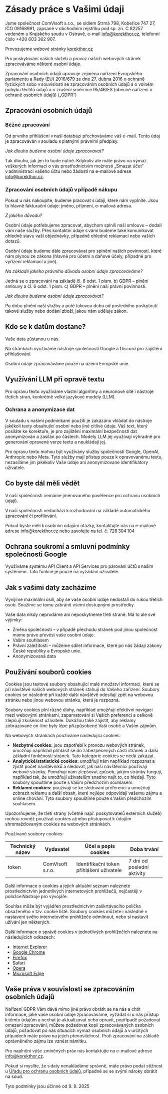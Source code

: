 # Zásady práce s Vašimi údaji

Jsme společnost ComVisoft s.r.o., se sídlem Strmá 798, Kobeřice 747 27, IČO 09168991, zapsané v obchodním rejstříku pod sp. zn. C 82257 vedeném u Krajského soudu v Ostravě, e-mail info@korekthor.cz, telefonní číslo +420 603 362 907.

Provozujeme webové stránky [korekthor.cz](https://www.korekthor.cz/)

Pro poskytování našich služeb a provoz našich webových stránek zpracováváme některé osobní údaje.

Zpracování osobních údajů upravuje zejména nařízení Evropského parlamentu a Rady (EU) 2016/679 ze dne 27. dubna 2016 o ochraně fyzických sobo v souvislosti se zpracováním osobních údajů a o volném pohybu těchto údajů a o zrušení směrnice 95/46/ES (obecné nařízení o ochraně osobních údajů) („GDPR“)

## Zpracování osobních údajů

### Běžné zpracování

Od prvního přihlášení v naší databázi přechováváme váš e-mail. Tento údaj je zpracováván v souladu s platnými právními předpisy.

_Jak dlouho budeme osobní údaje zpracovávat?_

Tak dlouho, jak jen to bude nutné. Kdykoliv ale máte právo na výmaz veškerých informací o vás prostřednictvím možnosti „Smazat účet“ v administraci vašeho účtu nebo žádostí na e-mailové adrese info@korekthor.cz.

### Zpracování osobních údajů v případě nákupu

Pokud u nás nakoupíte, budeme pracovat s údaji, které nám vyplníte. Jsou to hlavně fakturační údaje: jméno, příjmení, e-mailová adresa.

_Z jakého důvodu?_

Osobní údaje potřebujeme zpracovat, abychom splnili naši smlouvu – dodali vám naše služby. Přes kontaktní údaje s vámi budeme také komunikovat ohledně stavu vaší objednávky, případně ohledně reklamací nebo vašich dotazů.

Osobní údaje budeme dále zpracovávat pro splnění našich povinností, které nám plynou ze zákona (hlavně pro účetní a daňové účely, případně pro vyřízení reklamací a jiné).

_Na základě jakého právního důvodu osobní údaje zpracováváme?_

Jedná se o zpracování na základě čl. 6 odst. 1 písm. b) GDPR – plnění smlouvy a čl. 6 odst. 1 písm. c) GDPR – plnění naší právní povinnosti.

_Jak dlouho budeme osobní údaje zpracovávat?_

Po dobu plnění naší služby a poté takovou dobu od posledního poskytnutí takové služby nebo dodání zboží, jakou nám uděluje zákon.

## Kdo se k datům dostane?

Vaše data zůstanou u nás.

Na stránkách využíváme nástroje společností Google a Discord pro zajištění přihlašování.

Osobní údaje zpracováváme pouze na území Evropské unie.

## Využívání LLM při opravě textu
Pro opravu textu využíváme vlastní algoritmy a neuronové sítě i nástroje třetích stran, konkrétně velké jazykové modely (LLM).

### Ochrana a anonymizace dat
V souladu s našimi podmínkami použití je zakázáno vkládat do nástroje jakékoli texty obsahující osobní nebo jiné citlivé údaje. Váš text, který posíláte ke korektuře, je pro zajištění maximální bezpečnosti dat anonymizován a zasílán po částech. Modely LLM jej využívají výhradně pro generování opravené verze textu a neukládají jej.

Pro opravu textu mohou být využívány služby společností Google, OpenAI, Anthropic nebo Meta. Tyto služby mají přístup pouze k opravovanému textu, nezasíláme jim jakékoliv Vaše údaje ani anonymizované identifikátory uživatele.

## Co byste dál měli vědět

V naší společnosti nemáme jmenovaného pověřence pro ochranu osobních údajů.

V naší společnosti nedochází k rozhodování na základě automatického zpracování či profilování.

Pokud byste měli k osobním údajům otázky, kontaktujte nás na e-mailové adrese info@korekthor.cz nebo zavolejte na tel. č. 728 304 104

## Ochrana soukromí a smluvní podmínky společnosti Google

Využíváme systému API Client a API Services pro párování účtů s naším systémem. Tato funkce je pouze na vyžádání uživatele.

## Jak s vašimi daty zacházíme

Vyvíjíme maximální úsilí, aby se vaše osobní údaje nedostali do rukou třetích osob. Snažíme se tomu zabránit všemi dostupnými prostředky.

Vaše data nikdy neprodáme ani neposkytneme třetí straně. Má to ale své výjimky:

- Změna společnosti – v případě přechodu stránek pod jinou společnost máme právo převést vaše osobní údaje.
- Vaším souhlasem
- Právní záležitosti – můžeme sdílet informace, které po nás žádají zákony České republiky a Evropské unie.
- Anonymizovaná data

## Používání souborů cookies

Cookies jsou textové soubory obsahující malé množství informací, které se při návštěvě našich webových stránek stahují do Vašeho zařízení. Soubory cookies se následně při každé další návštěvě odesílají zpět na webovou stránku nebo jinou webovou stránku, která je rozpozná.

Soubory cookies plní různé úlohy, například umožňují efektivní navigaci mezi webovými stránkami, zapamatování si Vašich preferencí a celkově zlepšují zkušenost uživatele. Dokážou také zajistit, aby reklamy zobrazované on-line byly lépe přizpůsobené Vaší osobě a Vaším zájmům.

Na webových stránkách používáme následující cookies:

- **Nezbytné cookies:** jsou zapotřebí k provozu webových stránek, umožňují například přihlásit se do zabezpečených částí stránek a další základní funkčnosti stránek. Tato kategorie cookies se nedá zakázat.
- **Analytické/statistické cookies:** umožňují nám například rozpoznat a zjistit počet návštěvníků a sledovat, jak naši návštěvníci používají webové stránky. Pomáhají nám zlepšovat způsob, jakým stránky fungují, například tak, že umožňují uživatelům snadno najít to, co hledají. Tyto soubory spouštíme pouze s Vaším předchozím souhlasem.
- **Reklamní cookies:** používají se ke sledování preferencí a umožňují zobrazit reklamu a další obsah, které nejlépe odpovídají vašemu zájmu a online chování. Tyto soubory spouštíme pouze s Vaším předchozím souhlasem.

Upozorňujeme, že třetí strany (včetně např. poskytovatelů externích služeb) mohou rovněž používat cookies a/nebo přistupovat k údajům shromažďovaným cookies na webových stránkách.

Používané soubory cookies:

| Technický název | Vydavatel        | Účel a popis cookies                     | Doba trvání                |
| --------------- | ---------------- | ---------------------------------------- | -------------------------- |
| token           | ComVisoft s.r.o. | Identifikační token přihlášení uživatele | 7 dní od poslední aktivity |

Další informace o cookies a jejich aktuální seznam naleznete prostřednictvím jednotlivých internetových prohlížečů, nejčastěji v položce Nástroje pro vývojáře.

Souhlas může být vyjádřen prostřednictvím zaškrtávacího políčka obsaženého v tzv. cookie liště. Soubory cookies můžete i následně v nastavení svého internetového prohlížeče odmítnout, nebo si nastavit užívání jen některých.

Další informace o správě cookies v jednotlivých prohlížečích naleznete na následujících odkazech:

- [Internet Explorer](https://support.microsoft.com/cs-cz/help/17442/windows-internet-explorer-delete-manage-cookies)
- [Google Chrome](https://support.google.com/chrome/answer/95647?co=GENIE.Platform%3DDesktop&hl=cs)
- [Firefox](https://support.mozilla.org/cs/kb/povoleni-zakazani-cookies)
- [Safari](https://support.apple.com/cs-cz/guide/safari/sfri11471/mac)
- [Opera](https://help.opera.com/cs/latest/security-and-privacy/)
- [Microsoft Edge](https://docs.microsoft.com/cs-cz/sccm/compliance/deploy-use/browser-profiles)

## Vaše práva v souvislosti se zpracováním osobních údajů

Nařízení GDPR Vám dává mimo jiné právo obrátit se na nás a chtít informace, jaké vaše osobní údaje zpracováváme, vyžádat si u nás přístup k těmto údajům a nechat je aktualizovat nebo opravit, popřípadě požadovat omezení zpracování, můžete požadovat kopii zpracovávaných osobních údajů, požadovat po nás situacích výmaz osobních údajů a v určitých případech máte právo na jejich přenositelnost. Proti zpracování na základě oprávněného zájmu lze vznést námitku.

Pro naplnění výše zmíněných práv nás kontaktujte na e-mailové adrese info@korekthor.cz.

Pokud si myslíte, že s daty nenakládáme správně, máte právo podat stížnost u [Úřadu pro ochranu osobních údajů](https://www.uoou.cz/), případně se se svými nároky obrátit na soud.

Tyto podmínky jsou účinné od 9. 9. 2025
